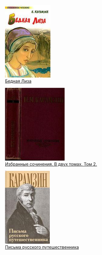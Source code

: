![](Бедная%20Лиза.jpg)  
[Бедная Лиза](Бедная%20Лиза.md)

![](Избранные%20сочинения.%20В%20двух%20томах.%20Том%202..jpg)  
[Избранные сочинения. В двух томах. Том 2.](Избранные%20сочинения.%20В%20двух%20томах.%20Том%202..md)

![](Письма%20русского%20путешественника.jpg)  
[Письма русского путешественника](Письма%20русского%20путешественника.md)
